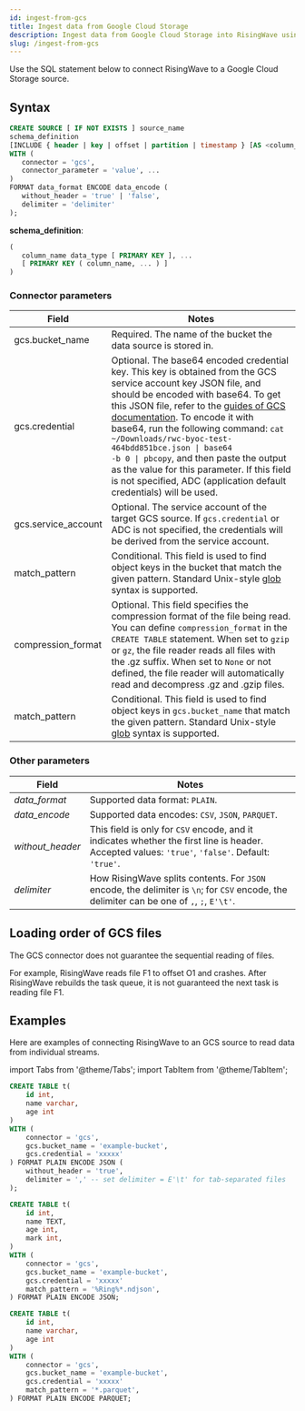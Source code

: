 ```yaml
---
id: ingest-from-gcs
title: Ingest data from Google Cloud Storage
description: Ingest data from Google Cloud Storage into RisingWave using a SQL command.
slug: /ingest-from-gcs
---
```


Use the SQL statement below to connect RisingWave to a Google Cloud Storage source.

## Syntax

```sql
CREATE SOURCE [ IF NOT EXISTS ] source_name 
schema_definition
[INCLUDE { header | key | offset | partition | timestamp } [AS <column_name>]]
WITH (
   connector = 'gcs',
   connector_parameter = 'value', ...
)
FORMAT data_format ENCODE data_encode (
   without_header = 'true' | 'false',
   delimiter = 'delimiter'
); 
```

**schema_definition**:

```sql
(
   column_name data_type [ PRIMARY KEY ], ...
   [ PRIMARY KEY ( column_name, ... ) ]
)
```

### Connector parameters

|Field|Notes|
|---|---|
|gcs.bucket_name |Required. The name of the bucket the data source is stored in. |
|gcs.credential|Optional. The base64 encoded credential key. This key is obtained from the GCS service account key JSON file, and should be encoded with base64. To get this JSON file, refer to the [guides of GCS documentation](https://cloud.google.com/iam/docs/keys-create-delete#iam-service-account-keys-create-console).  To encode it with base64, run the following command: <code>cat ~/Downloads/rwc-byoc-test-464bdd851bce.json &#124; base64 -b 0 &#124; pbcopy</code>, and then paste the output as the value for this parameter. If this field is not specified, ADC (application default credentials) will be used. |
|gcs.service_account|Optional. The service account of the target GCS source. If `gcs.credential` or ADC is not specified, the credentials will be derived from the service account.|
|match_pattern| Conditional. This field is used to find object keys in the bucket that match the given pattern. Standard Unix-style [glob](https://en.wikipedia.org/wiki/Glob_(programming)) syntax is supported. |
|compression_format|Optional. This field specifies the compression format of the file being read. You can define `compression_format` in the `CREATE TABLE` statement. When set to `gzip` or `gz`, the file reader reads all files with the .gz suffix. When set to `None` or not defined, the file reader will automatically read and decompress .gz and .gzip files.|
|match_pattern| Conditional. This field is used to find object keys in `gcs.bucket_name` that match the given pattern. Standard Unix-style [glob](https://en.wikipedia.org/wiki/Glob_(programming)) syntax is supported. |

### Other parameters

|Field|Notes|
|---|---|
|*data_format*| Supported data format: `PLAIN`. |
|*data_encode*| Supported data encodes: `CSV`, `JSON`, `PARQUET`. |
|*without_header*| This field is only for `CSV` encode, and it indicates whether the first line is header. Accepted values: `'true'`, `'false'`. Default: `'true'`.|
|*delimiter*| How RisingWave splits contents. For `JSON` encode, the delimiter is `\n`; for `CSV` encode, the delimiter can be one of `,`, `;`, `E'\t'`. |

## Loading order of GCS files

The GCS connector does not guarantee the sequential reading of files.

For example, RisingWave reads file F1 to offset O1 and crashes. After RisingWave rebuilds the task queue, it is not guaranteed the next task is reading file F1.

## Examples

Here are examples of connecting RisingWave to an GCS source to read data from individual streams.

import Tabs from '@theme/Tabs';
import TabItem from '@theme/TabItem';

<Tabs>

<TabItem value="csv" label="CSV" default>

```sql
CREATE TABLE t(
    id int,
    name varchar,
    age int
) 
WITH (
    connector = 'gcs',
    gcs.bucket_name = 'example-bucket',
    gcs.credential = 'xxxxx'
) FORMAT PLAIN ENCODE JSON (
    without_header = 'true',
    delimiter = ',' -- set delimiter = E'\t' for tab-separated files
);
```

</TabItem>

<TabItem value="json" label="JSON" default>

```sql
CREATE TABLE t( 
    id int,
    name TEXT,
    age int,
    mark int,
)
WITH (
    connector = 'gcs',
    gcs.bucket_name = 'example-bucket',
    gcs.credential = 'xxxxx'
    match_pattern = '%Ring%*.ndjson',
) FORMAT PLAIN ENCODE JSON;
```

</TabItem>

<TabItem value="parquet" label="PARQUET" default>

```sql
CREATE TABLE t(
    id int,
    name varchar,
    age int
) 
WITH (
    connector = 'gcs',
    gcs.bucket_name = 'example-bucket',
    gcs.credential = 'xxxxx'
    match_pattern = '*.parquet',
) FORMAT PLAIN ENCODE PARQUET;
```

</TabItem>
</Tabs>